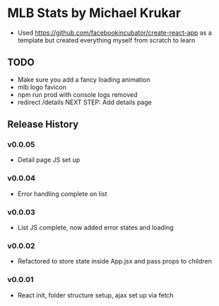 # MLB Stats by Michael Krukar

- Used https://github.com/facebookincubator/create-react-app as a template but created everything myself from scratch to learn

## TODO
- Make sure you add a fancy loading animation
- mlb logo favicon
- npm run prod with console logs removed
- redirect /details
NEXT STEP: Add details page

## Release History

### v0.0.05
- Detail page JS set up

### v0.0.04
- Error handling complete on list

### v0.0.03
- List JS complete, now added error states and loading

### v0.0.02
- Refactored to store state inside App.jsx and pass props to children

### v0.0.01
- React init, folder structure setup, ajax set up via fetch
